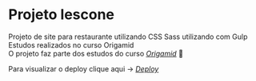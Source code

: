 # Projeto lescone
Projeto de site para restaurante utilizando CSS Sass utilizando com Gulp</br>
Estudos realizados no curso Origamid </br>
O projeto faz parte dos estudos do curso  _[Origamid](https://www.origamid.com/)_ :wolf: </br>

Para visualizar o deploy clique aqui -> _[Deploy](https://tamireshc.github.io/lescone/)_
